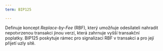 ```yaml
---
term: BIP125

---
```

Definuje koncept *Replace-by-Fee* (RBF), který umožňuje odesílateli nahradit nepotvrzenou transakci jinou verzí, která zahrnuje vyšší transakční poplatky. BIP125 poskytuje rámec pro signalizaci RBF v transakci a pro její přijetí uzly sítě.